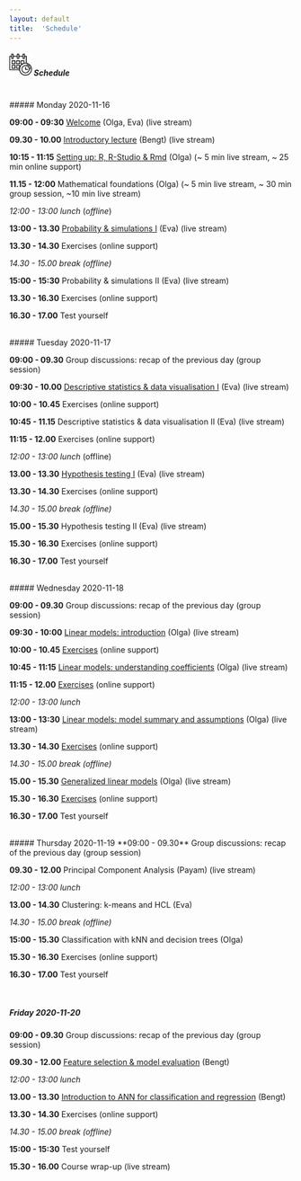 ```yaml
---
layout: default
title:  'Schedule'
---
```


##### <img border="0" src="icons/schedule-02.svg" width="40" height="40"> Schedule
<br/>
##### Monday 2020-11-16

**09:00 - 09:30** [Welcome](session-welcome/welcome) (Olga, Eva) (live stream)

**09.30 - 10.00** [Introductory lecture](session-intro2/intro2.html) (Bengt) (live stream)

**10:15 - 11:15** [Setting up: R, R-Studio & Rmd](session-setup/setup) (Olga) (~ 5 min live stream, ~ 25 min online support)

**11.15 - 12:00** Mathematical foundations (Olga) (~ 5 min live stream, ~ 30 min group session, ~10 min live stream)


*12:00 - 13:00 lunch* (*offline*)

**13:00 - 13.30** [Probability & simulations I](sessions-probdescinfe/session-probability) (Eva) (live stream)

**13.30 - 14.30** Exercises (online support)

*14.30 - 15.00 break (offline)*

**15:00 - 15:30** Probability & simulations II (Eva) (live stream)

**13.30 - 16.30** Exercises (online support)

**16.30 - 17.00** Test yourself

<br/>
##### Tuesday 2020-11-17

**09:00 - 09.30** Group discussions: recap of the previous day (group session)

**09:30 - 10.00** [Descriptive statistics & data visualisation I](sessions-probdescinfe/session-descstats) (Eva) (live stream)

**10:00 - 10.45** Exercises (online support)

**10:45 - 11.15** Descriptive statistics & data visualisation II (Eva) (live stream)

**11:15 - 12.00** Exercises (online support)

*12:00 - 13:00 lunch* (offline)

**13.00 - 13.30** [Hypothesis testing I](sessions-probdescinfe/session-inference) (Eva) (live stream)

**13.30 - 14.30** Exercises (online support)

*14.30 - 15.00 break (offline)*

**15.00 - 15.30** Hypothesis testing II (Eva) (live stream)

**15.30 - 16.30** Exercises (online support)

**16.30 - 17.00** Test yourself

<br/>
##### Wednesday 2020-11-18

**09:00 - 09.30** Group discussions: recap of the previous day (group session)

**09:30 - 10:00** [Linear models: introduction](https://olgadet.github.io/bookdown-mlbiostatistics/introduction-to-linear-models.html) (Olga) (live stream)

**10:00 - 10.45** [Exercises](https://olgadet.github.io/bookdown-mlbiostatistics/introduction-to-linear-models.html#exercises-linear-models-i) (online support)

**10:45 - 11:15** [Linear models: understanding coefficients](https://olgadet.github.io/bookdown-mlbiostatistics/regression-coefficients.html) (Olga) (live stream)

**11:15 - 12.00** [Exercises](https://olgadet.github.io/bookdown-mlbiostatistics/regression-coefficients.html#exercises-linear-models-ii) (online support)

*12:00 - 13:00 lunch*

**13:00 - 13:30** [Linear models: model summary and assumptions](https://olgadet.github.io/bookdown-mlbiostatistics/model-summary-assumptions.html) (Olga) (live stream)

**13.30 - 14.30** [Exercises](https://olgadet.github.io/bookdown-mlbiostatistics/model-summary-assumptions.html#exercises-linear-models-iii) (online support)

*14.30 - 15.00 break (offline)*

**15.00 - 15.30** [Generalized linear models](https://olgadet.github.io/bookdown-mlbiostatistics/generalized-linear-models.html) (Olga) (live stream)

**15.30 - 16.30** [Exercises](https://olgadet.github.io/bookdown-mlbiostatistics/generalized-linear-models.html#exercises-glms) (online support)

**16.30 - 17.00** Test yourself

<br/>
##### Thursday 2020-11-19
**09:00 - 09.30** Group discussions: recap of the previous day (group session)

**09.30 - 12.00** Principal Component Analysis (Payam) (live stream)

*12:00 - 13:00 lunch*

**13.00 - 14.30** Clustering: k-means and HCL (Eva)

*14.30 - 15.00 break (offline)*

**15:00 - 15.30** Classification with kNN and decision trees (Olga)

**15.30 - 16.30** Exercises (online support)

**16.30 - 17.00** Test yourself

<br/>

##### Friday 2020-11-20
**09:00 - 09.30** Group discussions: recap of the previous day (group session)

**09.30 - 12.00** [Feature selection & model evaluation](session-regularization/session-regularization) (Bengt)

*12:00 - 13:00 lunch*

**13.00 - 13.30** [Introduction to ANN for classification and regression](session-ann/session-ann) (Bengt)

**13.30 - 14.30** Exercises (online support)

*14.30 - 15.00 break (offline)*

**15:00 - 15:30** Test yourself

**15.30 - 16.00** Course wrap-up (live stream)


<br/><br/>
